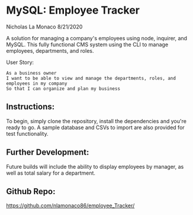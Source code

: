 # MySQL: Employee Tracker
Nicholas La Monaco
8/21/2020

A solution for managing a company's employees using node, inquirer, and MySQL. This fully functional CMS system using the CLI to manage employees, departments, and roles. 

User Story:

```
As a business owner
I want to be able to view and manage the departments, roles, and employees in my company
So that I can organize and plan my business
```

## Instructions:
To begin, simply clone the repository, install the dependencies and you're ready to go. A sample database and CSVs to import are also provided for test functionality.

## Further Development:
Future builds will include the ability to display employees by manager, as well as total salary for a department. 

## Github Repo:
https://github.com/nlamonaco86/employee_Tracker/
